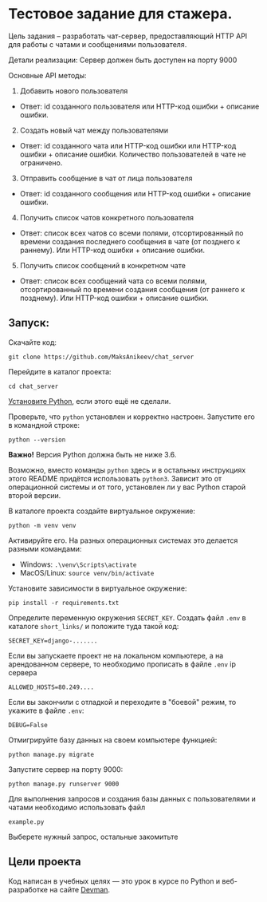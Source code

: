 # Тестовое задание для стажера. 

Цель задания – разработать чат-сервер, предоставляющий HTTP API для работы с чатами и сообщениями пользователя.

Детали реализации:
Сервер должен быть доступен на порту 9000

Основные API методы:

1. Добавить нового пользователя
- Ответ: id созданного пользователя или HTTP-код ошибки + описание ошибки.

2. Создать новый чат между пользователями
- Ответ: id созданного чата или HTTP-код ошибки или HTTP-код ошибки + описание ошибки.
Количество пользователей в чате не ограничено.

3. Отправить сообщение в чат от лица пользователя
- Ответ: id созданного сообщения или HTTP-код ошибки + описание ошибки.

4. Получить список чатов конкретного пользователя
- Ответ: cписок всех чатов со всеми полями, отсортированный по времени создания последнего сообщения в чате (от позднего к раннему). Или HTTP-код ошибки + описание ошибки.

5. Получить список сообщений в конкретном чате
- Ответ: список всех сообщений чата со всеми полями, отсортированный по времени создания сообщения (от раннего к позднему). Или HTTP-код ошибки + описание ошибки.

## Запуск:

Скачайте код:
```
git clone https://github.com/MaksAnikeev/chat_server
```

Перейдите в каталог проекта:
```
cd chat_server
```

[Установите Python](https://www.python.org/), если этого ещё не сделали.

Проверьте, что `python` установлен и корректно настроен. Запустите его в командной строке:
```
python --version
```
**Важно!** Версия Python должна быть не ниже 3.6.

Возможно, вместо команды `python` здесь и в остальных инструкциях этого README придётся использовать `python3`. Зависит это от операционной системы и от того, установлен ли у вас Python старой второй версии.

В каталоге проекта создайте виртуальное окружение:
```
python -m venv venv
```
Активируйте его. На разных операционных системах это делается разными командами:

- Windows: `.\venv\Scripts\activate`
- MacOS/Linux: `source venv/bin/activate`


Установите зависимости в виртуальное окружение:
```
pip install -r requirements.txt
```

Определите переменную окружения `SECRET_KEY`. Создать файл `.env` в каталоге `short_links/` и положите туда такой код:
```
SECRET_KEY=django-.......
```

Если вы запускаете проект не на локальном компьютере, а на арендованном сервере,
то необходимо прописать в файле `.env` ip сервера
```
ALLOWED_HOSTS=80.249....
```

Если вы закончили с отладкой и переходите в "боевой" режим, то укажите
в файле `.env`:
```
DEBUG=False
```

Отмигрируйте базу данных на своем компьютере функцией:

```
python manage.py migrate
```

Запустите сервер на порту 9000:

```
python manage.py runserver 9000
```

Для выполнения запросов и создания базы данных с пользователями и чатами необходимо использовать файл
```
example.py
```
Выберете нужный запрос, остальные закомитьте
## Цели проекта

Код написан в учебных целях — это урок в курсе по Python и веб-разработке на сайте [Devman](https://dvmn.org).
